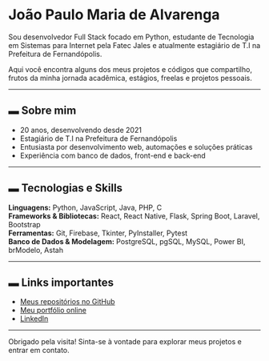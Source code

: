 # João Paulo Maria de Alvarenga

Sou desenvolvedor Full Stack focado em Python, estudante de Tecnologia em Sistemas para Internet pela Fatec Jales e atualmente estagiário de T.I na Prefeitura de Fernandópolis.

Aqui você encontra alguns dos meus projetos e códigos que compartilho, frutos da minha jornada acadêmica, estágios, freelas e projetos pessoais.

---

## ▬ Sobre mim

- 20 anos, desenvolvendo desde 2021  
- Estagiário de T.I na Prefeitura de Fernandópolis  
- Entusiasta por desenvolvimento web, automações e soluções práticas  
- Experiência com banco de dados, front-end e back-end  

---

## ▬ Tecnologias e Skills

**Linguagens:** Python, JavaScript, Java, PHP, C  
**Frameworks & Bibliotecas:** React, React Native, Flask, Spring Boot, Laravel, Bootstrap  
**Ferramentas:** Git, Firebase, Tkinter, PyInstaller, Pytest  
**Banco de Dados & Modelagem:** PostgreSQL, pgSQL, MySQL, Power BI, brModelo, Astah

---

## ▬ Links importantes

- [Meus repositórios no GitHub](https://github.com/Joao-paulo19?tab=repositories)  
- [Meu portfólio online](https://joao-paulo19.github.io/portfolio/)  
- [LinkedIn](https://www.linkedin.com/in/joao-paul0/)  

---

Obrigado pela visita! Sinta-se à vontade para explorar meus projetos e entrar em contato.
